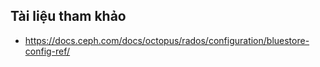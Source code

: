 ## Tài liệu tham khảo
- https://docs.ceph.com/docs/octopus/rados/configuration/bluestore-config-ref/
